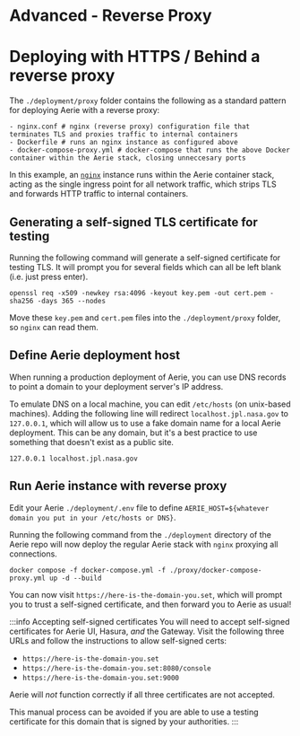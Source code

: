 # Advanced - Reverse Proxy

# Deploying with HTTPS / Behind a reverse proxy

The `./deployment/proxy` folder contains the following as a standard pattern for deploying Aerie with a reverse proxy:
```
- nginx.conf # nginx (reverse proxy) configuration file that terminates TLS and proxies traffic to internal containers
- Dockerfile # runs an nginx instance as configured above
- docker-compose-proxy.yml # docker-compose that runs the above Docker container within the Aerie stack, closing unneccesary ports
```

In this example, an [`nginx`](https://nginx.org) instance runs within the Aerie container stack, acting as the single ingress point for all network traffic, which strips TLS and forwards HTTP traffic to internal containers.

## Generating a self-signed TLS certificate for testing

Running the following command will generate a self-signed certificate for testing TLS. It will prompt you for several fields which can all be left blank (i.e. just press enter).

```
openssl req -x509 -newkey rsa:4096 -keyout key.pem -out cert.pem -sha256 -days 365 --nodes
```

Move these `key.pem` and `cert.pem` files into the `./deployment/proxy` folder, so `nginx` can read them.

## Define Aerie deployment host
When running a production deployment of Aerie, you can use DNS records to point a domain to your deployment server's IP address.

To emulate DNS on a local machine, you can edit `/etc/hosts` (on unix-based machines). Adding the following line will redirect `localhost.jpl.nasa.gov` to `127.0.0.1`, which will allow us to use a fake domain name for a local Aerie deployment. This can be any domain, but it's a best practice to use something that doesn't exist as a public site.

```
127.0.0.1 localhost.jpl.nasa.gov
```

## Run Aerie instance with reverse proxy
Edit your Aerie `./deployment/.env` file to define `AERIE_HOST=${whatever domain you put in your /etc/hosts or DNS}`.

Running the following command from the `./deployment` directory of the Aerie repo will now deploy the regular Aerie stack with `nginx` proxying all connections.
```
docker compose -f docker-compose.yml -f ./proxy/docker-compose-proxy.yml up -d --build
```

You can now visit `https://here-is-the-domain-you.set`, which will prompt you to trust a self-signed certificate, and then forward you to Aerie as usual!

:::info Accepting self-signed certificates
You will need to accept self-signed certificates for Aerie UI, Hasura, _and_ the Gateway.
Visit the following three URLs and follow the instructions to allow self-signed certs:
- `https://here-is-the-domain-you.set`
- `https://here-is-the-domain-you.set:8080/console`
- `https://here-is-the-domain-you.set:9000`

Aerie will *not* function correctly if all three certificates are not accepted.

This manual process can be avoided if you are able to use a testing certificate for this domain that is signed by your authorities.
:::
